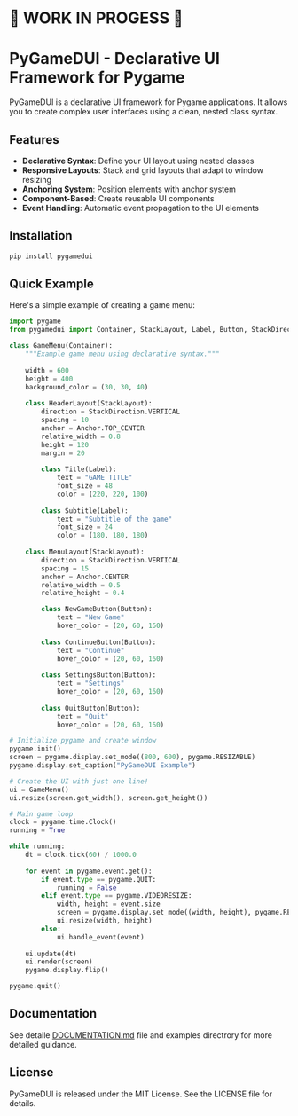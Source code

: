 # 🚧 WORK IN PROGESS 🚧

# PyGameDUI - Declarative UI Framework for Pygame

PyGameDUI is a declarative UI framework for Pygame applications. It allows you to create complex user interfaces using a clean, nested class syntax.

## Features

- **Declarative Syntax**: Define your UI layout using nested classes
- **Responsive Layouts**: Stack and grid layouts that adapt to window resizing
- **Anchoring System**: Position elements with anchor system
- **Component-Based**: Create reusable UI components
- **Event Handling**: Automatic event propagation to the  UI elements

## Installation

```bash
pip install pygamedui
```

## Quick Example

Here's a simple example of creating a game menu:

```python
import pygame
from pygamedui import Container, StackLayout, Label, Button, StackDirection, Anchor

class GameMenu(Container):
    """Example game menu using declarative syntax."""
    
    width = 600
    height = 400
    background_color = (30, 30, 40)
    
    class HeaderLayout(StackLayout):
        direction = StackDirection.VERTICAL
        spacing = 10
        anchor = Anchor.TOP_CENTER
        relative_width = 0.8
        height = 120
        margin = 20
        
        class Title(Label):
            text = "GAME TITLE"
            font_size = 48
            color = (220, 220, 100)
        
        class Subtitle(Label):
            text = "Subtitle of the game"
            font_size = 24
            color = (180, 180, 180)
    
    class MenuLayout(StackLayout):
        direction = StackDirection.VERTICAL
        spacing = 15
        anchor = Anchor.CENTER
        relative_width = 0.5
        relative_height = 0.4

        class NewGameButton(Button):
            text = "New Game"
            hover_color = (20, 60, 160)
            
        class ContinueButton(Button):
            text = "Continue"
            hover_color = (20, 60, 160)
        
        class SettingsButton(Button):
            text = "Settings"
            hover_color = (20, 60, 160)
        
        class QuitButton(Button):
            text = "Quit"
            hover_color = (20, 60, 160)

# Initialize pygame and create window
pygame.init()
screen = pygame.display.set_mode((800, 600), pygame.RESIZABLE)
pygame.display.set_caption("PyGameDUI Example")

# Create the UI with just one line!
ui = GameMenu()
ui.resize(screen.get_width(), screen.get_height())

# Main game loop
clock = pygame.time.Clock()
running = True

while running:
    dt = clock.tick(60) / 1000.0
    
    for event in pygame.event.get():
        if event.type == pygame.QUIT:
            running = False
        elif event.type == pygame.VIDEORESIZE:
            width, height = event.size
            screen = pygame.display.set_mode((width, height), pygame.RESIZABLE)
            ui.resize(width, height)
        else:
            ui.handle_event(event)
    
    ui.update(dt)
    ui.render(screen)
    pygame.display.flip()

pygame.quit()
```

## Documentation

See detaile [DOCUMENTATION.md](DOCUMENTATION.md) file and examples directrory for more detailed guidance.

## License

PyGameDUI is released under the MIT License. See the LICENSE file for details.